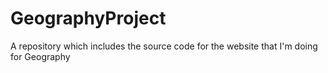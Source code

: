 # GeographyProject
A repository which includes the source code for the website that I'm doing for Geography
